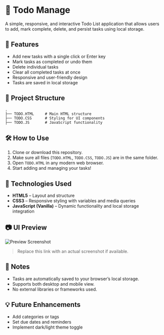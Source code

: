 # 📝  Todo Manage

A simple, responsive, and interactive Todo List application that allows users to add, mark complete, delete, and persist tasks using local storage.

## 🚀 Features

- Add new tasks with a single click or Enter key
- Mark tasks as completed or undo them
- Delete individual tasks
- Clear all completed tasks at once
- Responsive and user-friendly design
- Tasks are saved in local storage

## 📁 Project Structure

```
.
├── TODO.HTML     # Main HTML structure
├── TODO.CSS      # Styling for UI components
├── TODO.JS       # JavaScript functionality
```

## 🛠️ How to Use

1. Clone or download this repository.
2. Make sure all files (`TODO.HTML`, `TODO.CSS`, `TODO.JS`) are in the same folder.
3. Open `TODO.HTML` in any modern web browser.
4. Start adding and managing your tasks!

## 🧠 Technologies Used

- **HTML5** – Layout and structure
- **CSS3** – Responsive styling with variables and media queries
- **JavaScript (Vanilla)** – Dynamic functionality and local storage integration

## 📷 UI Preview

![Preview Screenshot](https://via.placeholder.com/500x300?text=Todo+App+Preview)

> Replace this link with an actual screenshot if available.

## 📌 Notes

- Tasks are automatically saved to your browser’s local storage.
- Supports both desktop and mobile view.
- No external libraries or frameworks used.

## 💡 Future Enhancements

- Add categories or tags
- Set due dates and reminders
- Implement dark/light theme toggle


